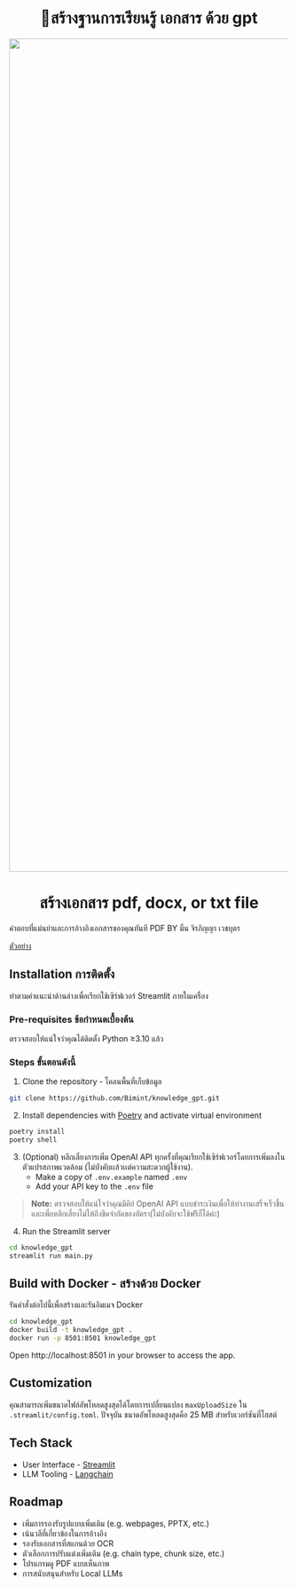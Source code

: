 <h1 align="center">
📖สร้างฐานการเรียนรู้ เอกสาร ด้วย gpt
</h1>
<div align="center">
    <img src="https://res.cloudinary.com/mintmu/image/upload/v1697709403/01chat_s7mvew.png" width="1500" />
    
 <h1>สร้างเอกสาร pdf, docx, or txt file</h1>
</div>

คำตอบที่แม่นยำและการอ้างอิงเอกสารของคุณทันที PDF BY มิ้น จิรภิญญา เวชบุตร 

[ตัวอย่าง](https://jiraphinya.streamlit.app)

## Installation การติดตั้ง

ทำตามคำแนะนำด้านล่างเพื่อเรียกใช้เซิร์ฟเวอร์ Streamlit ภายในเครื่อง

### Pre-requisites ข้อกำหนดเบื้องต้น

ตรวจสอบให้แน่ใจว่าคุณได้ติดตั้ง Python ≥3.10 แล้ว

### Steps ขั้นตอนดังนี้

1. Clone the repository - โคลนพื้นที่เก็บข้อมูล

```bash
git clone https://github.com/Bimint/knowledge_gpt.git
```

2. Install dependencies with [Poetry](https://python-poetry.org/) and activate virtual environment

```bash
poetry install
poetry shell
```

3. (Optional) หลีกเลี่ยงการเพิ่ม OpenAI API ทุกครั้งที่คุณเรียกใช้เซิร์ฟเวอร์โดยการเพิ่มลงในตัวแปรสภาพแวดล้อม (ไม่บังคับเเล้วเเต่ความสะดวกผู้ใช้งาน).
   - Make a copy of `.env.example` named `.env`
   - Add your API key to the `.env` file

> **Note:** ตรวจสอบให้แน่ใจว่าคุณมีคีย์ OpenAI API แบบชำระเงินเพื่อให้ทำงานเสร็จเร็วขึ้น และเพื่อหลีกเลี่ยงไม่ให้ถึงขีดจำกัดของอัตรา(ไม่บังคับจะใช้ฟรีก็ได้ค่ะ)

4. Run the Streamlit server

```bash
cd knowledge_gpt
streamlit run main.py
```

## Build with Docker - สร้างด้วย Docker

รันคำสั่งต่อไปนี้เพื่อสร้างและรันอิมเมจ Docker
```bash
cd knowledge_gpt
docker build -t knowledge_gpt .
docker run -p 8501:8501 knowledge_gpt
```

Open http://localhost:8501 in your browser to access the app.

## Customization

คุณสามารถเพิ่มขนาดไฟล์อัพโหลดสูงสุดได้โดยการเปลี่ยนแปลง `maxUploadSize` ใน `.streamlit/config.toml`.
ปัจจุบัน ขนาดอัพโหลดสูงสุดคือ 25 MB สำหรับเวอร์ชันที่โฮสต์

## Tech Stack

- User Interface - [Streamlit](https://streamlit.io/)
- LLM Tooling - [Langchain](https://github.com/hwchase17/langchain)

## Roadmap

- เพิ่มการรองรับรูปแบบเพิ่มเติม (e.g. webpages, PPTX, etc.)
- เน้นวลีที่เกี่ยวข้องในการอ้างอิง
- รองรับเอกสารที่สแกนด้วย OCR
- ตัวเลือกการปรับแต่งเพิ่มเติม (e.g. chain type, chunk size, etc.)
- โปรแกรมดู PDF แบบเห็นภาพ
- การสนับสนุนสำหรับ Local LLMs



